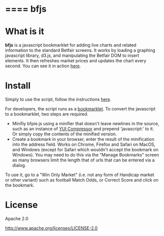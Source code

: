 ====
bfjs
====

What is it
==========

**bfjs** is a javascript bookmarklet for adding live charts and related information to the 
standard Betfair screens.  It works by loading a graphing javascript library, d3.js, and 
manipulating the Betfair DOM to insert elements.  It then refreshes market prices and 
updates the chart every second.  You can see it in action [here](http://vimeo.com/65465492).

Install
=======

Simply to use the script, follow the instructions [here](http://denp1.github.io/bfjs/).

For developers, the script runs as a [bookmarklet](http://en.wikipedia.org/wiki/Bookmarklet).
To convert the javascript to a bookmarklet, two steps are required.
  * Minifiy bfpie.js using a minifier that doesn't leave newlines in the source, such as
an instance of  [YUI Compressor](http://refresh-sf.com/yui/) and prepend 'javascript:' to it.  
Or simply copy the contents of the minified version.
  * Create a bookmark in your browser, enter the result of the minification into the address 
field.  Works on Chrome, Firefox and Safari on MacOS, and Windows (except for Safari which 
wouldn't accept the bookmark on Windows).  You may need to do this via the "Manage Bookmarks"
screen as many browsers limit the length that of urls that can be entered via a dialog.

To use it, go to a "Win Only Market" (i.e. not any form of Handicap market or other
variant) such as football Match Odds, or Correct Score and click on the bookmark.

License
=======

Apache 2.0

http://www.apache.org/licenses/LICENSE-2.0


